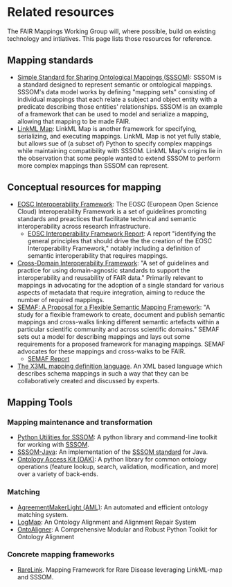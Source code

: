 # Related resources

The FAIR Mappings Working Group will, where possible, build on existing technology and intiatives. This page lists those resources for reference.

## Mapping standards

- [Simple Standard for Sharing Ontological Mappings (SSSOM)](https://mapping-commons.github.io/sssom/): SSSOM is a standard designed to represent semantic or ontological mappings. SSSOM's data model works by defining "mapping sets" consisting of individual mappings that each relate a subject and object entity with a predicate describing those entities' relationships. SSSOM is an example of a framework that can be used to model and serialize a mapping, allowing that mapping to be made FAIR.
- [LinkML Map](https://linkml.io/linkml-map/): LinkML Map is another framework for specifying, serializing, and executing mappings. LinkML Map is not yet fully stable, but allows sue of (a subset of) Python to specify complex mappings while maintaining compatibility with SSSOM. LinkML Map's origins lie in the observation that some people wanted to extend SSSOM to perform more complex mappings than SSSOM can represent.

## Conceptual resources for mapping

- [EOSC Interoperability Framework](https://eoscfuture.eu/ker/eosc-interoperability-framework/): The EOSC (European Open Science Cloud) Interoperability Framework is a set of guidelines promoting standards and preactices that facilitate technical and semantic interoperability across research infrastructure.
  - [EOSC Interoperability Framework Report](https://op.europa.eu/en/publication-detail/-/publication/d787ea54-6a87-11eb-aeb5-01aa75ed71a1/language-en): A report "identifying the general principles that should drive the the creation of the EOSC Interoperability Framework," notably including a definition of semantic interoperability that requires mappings.
- [Cross-Domain Interoperability Framework](https://worldfair-project.eu/cross-domain-interoperability-framework/): "A set of guidelines and practice for using domain-agnostic standards to support the interoperability and reusability of FAIR data." Primarily relevant to mappings in advocating for the adoption of a single standard for various aspects of metadata that require integration, aiming to reduce the number of required mappings.
- [SEMAF: A Proposal for a Flexible Semantic Mapping Framework](https://codata.org/report-semaf-a-proposal-for-a-flexible-semantic-mapping-framework): "A study for a flexible framework to create, document and publish semantic mappings and cross-walks linking different semantic artefacts within a particular scientific community and across scientific domains." SEMAF sets out a model for describing mappings and lays out some requirements for a proposed framework for managing mappings. SEMAF advocates for these mappings and cross-walks to be FAIR. 
  - [SEMAF Report](https://doi.org/10.5281/zenodo.4651420)
- [The X3ML mapping definition language](https://github.com/isl/x3ml). An XML based language which describes schema mappings in such a way that they can be collaboratively created and discussed by experts.

## Mapping Tools

### Mapping maintenance and transformation

- [Python Utilities for SSSOM](https://github.com/mapping-commons/sssom-py): A python library and command-line toolkit for working with [SSSOM](https://mapping-commons.github.io/sssom/).
- [SSSOM-Java](https://incenp.org/dvlpt/sssom-java/): An implementation of the [SSSOM standard](https://mapping-commons.github.io/sssom/) for Java.
- [Ontology Access Kit (OAK)](https://github.com/INCATools/ontology-access-kit): A python library for common ontology operations (feature lookup, search, validation, modification, and more) over a variety of back-ends.

### Matching

- [AgreementMakerLight (AML)](https://github.com/AgreementMakerLight/AML-Project): An automated and efficient ontology matching system.
- [LogMap](https://github.com/ernestojimenezruiz/logmap-matcher): An Ontology Alignment and Alignment Repair System
- [OntoAligner](https://github.com/sciknoworg/OntoAligner): A Comprehensive Modular and Robust Python Toolkit for Ontology Alignment

### Concrete mapping frameworks

- [RareLink](https://rarelink.readthedocs.io/en/latest/4_user_guide/4_2_import_mapper.html). Mapping Framework for Rare Disease leveraging LinkML-map and SSSOM.
